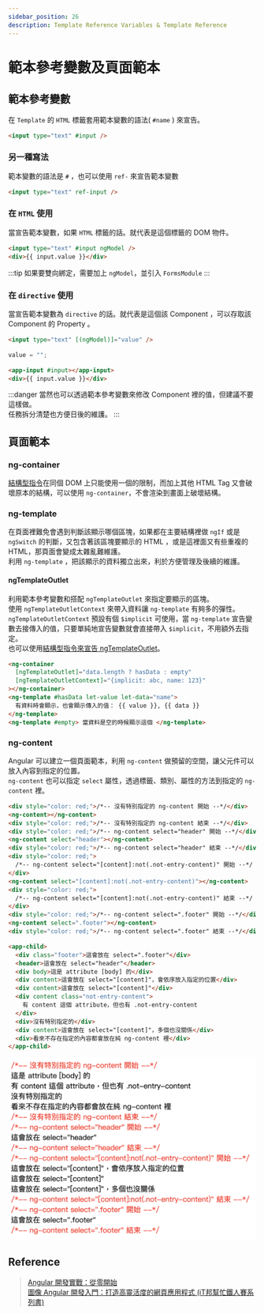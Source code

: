 ```yaml
---
sidebar_position: 26
description: Template Reference Variables & Template Reference
---
```


# 範本參考變數及頁面範本

## 範本參考變數

在 `Template` 的 `HTML` 標籤套用範本變數的語法( `#name` ) 來宣告。

```html
<input type="text" #input />
```

### 另一種寫法

範本變數的語法是 `#` ，也可以使用 `ref-` 來宣告範本變數

```html
<input type="text" ref-input />
```

### 在 `HTML` 使用

當宣告範本變數，如果 `HTML` 標籤的話。就代表是這個標籤的 DOM 物件。

```html
<input type="text" #input ngModel />
<div>{{ input.value }}</div>
```

:::tip
如果要雙向綁定，需要加上 `ngModel`，並引入 `FormsModule`
:::

### 在 `directive` 使用

當宣告範本變數為 `directive` 的話。就代表是這個該 Component ，可以存取該 Component 的 Property 。

```html input.component.html
<input type="text" [(ngModel)]="value" />
```

```typescript input.component.ts
value = "";
```

```html app.component.html
<app-input #input></app-input>
<div>{{ input.value }}</div>
```

:::danger
當然也可以透過範本參考變數來修改 Component 裡的值，但建議不要這樣做。<br />任務拆分清楚也方便日後的維護。
:::

## 頁面範本

### ng-container

[結構型指令](/docs/Angular/angular_directives#ngif)在同個 DOM 上只能使用一個的限制，而加上其他 HTML Tag 又會破壞原本的結構，可以使用 `ng-container`，不會渲染到畫面上破壞結構。

### ng-template

在頁面裡難免會遇到判斷該顯示哪個區塊，如果都在主要結構裡做 `ngIf` 或是 `ngSwitch` 的判斷，又包含著該區塊要顯示的 HTML ，或是這裡面又有些重複的 HTML，那頁面會變成太雜亂難維護。<br />利用 `ng-template` ，把該顯示的資料獨立出來，利於方便管理及後續的維護。

#### ngTemplateOutlet

利用範本參考變數和搭配 `ngTemplateOutlet` 來指定要顯示的區塊。<br />
使用 `ngTemplateOutletContext` 來帶入資料讓 `ng-template` 有夠多的彈性。<br />
`ngTemplateOutletContext` 預設有個 `$implicit` 可使用，當 `ng-template` 宣告變數去接傳入的值，只要單純地宣告變數就會直接帶入 `$implicit`，不用額外去指定。<br />
也可以使用[結構型指令來宣告 ngTemplateOutlet](/docs/Angular/angular_directives#ngtemplateoutlet)。

```html
<ng-container
  [ngTemplateOutlet]="data.length ? hasData : empty"
  [ngTemplateOutletContext]="{implicit: abc, name: 123}"
></ng-container>
<ng-template #hasData let-value let-data="name">
  有資料時會顯示，也會顯示傳入的值： {{ value }}, {{ data }}
</ng-template>
<ng-template #empty> 當資料是空的時候顯示這個 </ng-template>
```

### ng-content

Angular 可以建立一個頁面範本，利用 `ng-content` 做預留的空間，讓父元件可以放入內容到指定的位置。<br />
`ng-content` 也可以指定 `select` 屬性，透過標籤、類別、屬性的方法到指定的 `ng-content` 裡。

```html title="child.component.html"
<div style="color: red;">/*-- 沒有特別指定的 ng-content 開始 --*/</div>
<ng-content></ng-content>
<div style="color: red;">/*-- 沒有特別指定的 ng-content 結束 --*/</div>
<div style="color: red;">/*-- ng-content select="header" 開始 --*/</div>
<ng-content select="header"></ng-content>
<div style="color: red;">/*-- ng-content select="header" 結束 --*/</div>
<div style="color: red;">
  /*-- ng-content select="[content]:not(.not-entry-content)" 開始 --*/
</div>
<ng-content select="[content]:not(.not-entry-content)"></ng-content>
<div style="color: red;">
  /*-- ng-content select="[content]:not(.not-entry-content)" 結束 --*/
</div>
<div style="color: red;">/*-- ng-content select=".footer" 開始 --*/</div>
<ng-content select=".footer"></ng-content>
<div style="color: red;">/*-- ng-content select=".footer" 結束 --*/</div>
```

```html title="parent.component.html"
<app-child>
  <div class="footer">這會放在 select=".footer"</div>
  <header>這會放在 select="header"</header>
  <div body>這是 attribute [body] 的</div>
  <div content>這會放在 select="[content]"，會依序放入指定的位置</div>
  <div content>這會放在 select="[content]"</div>
  <div content class="not-entry-content">
    有 content 這個 attribute，但也有 .not-entry-content
  </div>
  <div>沒有特別指定的</div>
  <div content>這會放在 select="[content]"，多個也沒關係</div>
  <div>看來不存在指定的內容都會放在純 ng-content 裡</div>
</app-child>
```

![ng-content 測試結果](./img/angular_template-reference.png)

## Reference

> [Angular 開發實戰：從零開始](https://www.udemy.com/course/angular-zero/) <br />
> [圖像 Angular 開發入門：打造高靈活度的網頁應用程式 (iT邦幫忙鐵人賽系列書)](https://www.tenlong.com.tw/products/9789864349821)